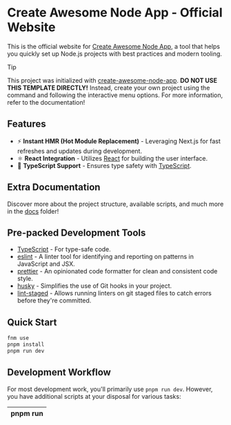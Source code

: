 # Create Awesome Node App - Official Website

This is the official website for [Create Awesome Node App](https://www.npmjs.com/package/create-awesome-node-app), a tool that helps you quickly set up Node.js projects with best practices and modern tooling.

> [!TIP]
> This project was initialized with [create-awesome-node-app](https://www.npmjs.com/package/create-awesome-node-app). **DO NOT USE THIS TEMPLATE DIRECTLY!** Instead, create your own project using the command and following the interactive menu options. For more information, refer to the documentation!

## Features

- ⚡️ **Instant HMR (Hot Module Replacement)** - Leveraging Next.js for fast refreshes and updates during development.
- ⚛ **React Integration** - Utilizes [React](https://reactjs.org/) for building the user interface.
- 🦾 **TypeScript Support** - Ensures type safety with [TypeScript](https://www.typescriptlang.org/).

## Extra Documentation

Discover more about the project structure, available scripts, and much more in the [docs](./docs) folder!

## Pre-packed Development Tools

- [TypeScript](https://www.typescriptlang.org/) - For type-safe code.
- [eslint](https://eslint.org/) - A linter tool for identifying and reporting on patterns in JavaScript and JSX.
- [prettier](https://prettier.io/) - An opinionated code formatter for clean and consistent code style.
- [husky](https://www.npmjs.com/package/husky) - Simplifies the use of Git hooks in your project.
- [lint-staged](https://www.npmjs.com/package/lint-staged) - Allows running linters on git staged files to catch errors before they're committed.

## Quick Start

```sh
fnm use
pnpm install
pnpm run dev
```

## Development Workflow

For most development work, you'll primarily use `pnpm run dev`. However, you have additional scripts at your disposal for various tasks:

| pnpm run <script>  | Description                                                                                         |
| ------------------ | --------------------------------------------------------------------------------------------------- |
| `npm run dev`      | Starts the local development server for building and previewing your application.                   |
| `npm run format`   | Formats the codebase using [Prettier](https://prettier.io/) to ensure consistent code styling.      |
| `npm run lint`     | Runs linting on the codebase to identify and report on patterns with [eslint](https://eslint.org/). |
| `npm run lint:fix` | Automatically fixes linting errors in the codebase where possible.                                  |

## Production

Scripts for preparing and viewing the production version:

| pnpm run <script> | Description                                                                                  |
| ----------------- | -------------------------------------------------------------------------------------------- |
| `npm run start`   | Serves your application using the production setup, ensuring it's ready for deployment.      |
| `npm run build`   | Compiles the application into the `dist/` directory, preparing it for production deployment. |

## Contributing

Bug reports, feature requests, and pull requests are welcome on the [Create-Node-App/website](https://github.com/Create-Node-App/website) repository!
